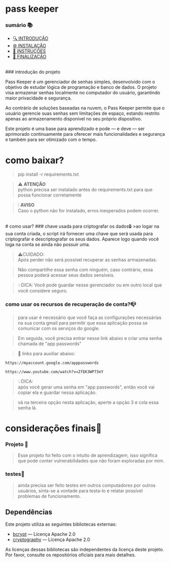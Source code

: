 # pass keeper<br>
### sumário 📚
- [🔍 INTRODUÇÃO](#introdução-do-projeto)
- [⚙️ INSTALAÇÃO](#como-baixar)
- [🚀 INSTRUÇÕES](#como-usar)
- [🏁 FINALIZAÇÃO](#considerações-finais)
<br>
### introdução do projeto

Pass Keeper é um gerenciador de senhas simples, desenvolvido com o objetivo de estudar lógica de programação e banco de dados. O projeto visa armazenar senhas localmente no computador do usuário, garantindo maior privacidade e segurança.

Ao contrário de soluções baseadas na nuvem, o Pass Keeper permite que o usuário gerencie suas senhas sem limitações de espaço, estando restrito apenas ao armazenamento disponível no seu próprio dispositivo.

Este projeto é uma base para aprendizado e pode — e deve — ser aprimorado continuamente para oferecer mais funcionalidades e segurança e também para ser otimizado com o tempo.
<br>
# como baixar? 
> pip install -r requirements.txt

> ⚠️ **ATENÇÃO**<br>
> python precisa ser instalado antes do requirements.txt para que possa funcionar corretamente

> ❕	**AVISO**<br>
>Caso o python não for instalado, erros inesperados podem ocorrer.
<br>
# como usar?
### chave usada para criptografar os dados🔒
>ao logar na sua conta criada, o script irá fornecer uma chave que será usada para criptografar e descriptografar os seus dados. Aparece logo quando você loga na conta se ainda não possuir uma.

>⚠️CUIDADO: <br>
>Após perder não será possível recuperar as senhas armazenadas.

>Não compartilhe essa senha com ninguém, caso contrário, essa pessoa poderá acessar seus dados sensíveis.

> 💡DICA: Você pode guardar nesse gerenciador ou em outro local que você considere seguro.

### como usar os recursos de recuperação de conta?📪
> para usar é necessário que você faça as configurações necessárias na sua conta gmail para permitir que essa aplicação possa se comunicar com os serviços do google.

> Em seguida, você precisa entrar nesse link abaixo e criar uma senha chamada de "app passwords"

>🔗 links para auxiliar abaixo:
```
https://myaccount.google.com/apppasswords
```
```
https://www.youtube.com/watch?v=ZfEK3WP73eY
```
>💡DICA: <br>
>após você gerar uma senha em "app passwords", então você vai copiar ela e guardar nessa aplicação.

>vá na terceira opção nesta aplicação, aperte a opção 3 e cola essa senha lá.

# considerações finais💭
### Projeto 🧾
> Esse projeto foi feito com o intuito de aprendizagem, isso significa que pode conter vulnerabilidades que não foram exploradas por mim.

### testes🚧
> ainda precisa ser feito testes em outros computadores por outros usuários, sinta-se a vontade para testa-lo e relatar possível problemas de funcionamento.

## Dependências

Este projeto utiliza as seguintes bibliotecas externas:

- [bcrypt](https://pypi.org/project/bcrypt/) — Licença Apache 2.0  
- [cryptography](https://pypi.org/project/cryptography/) — Licença Apache 2.0  

As licenças dessas bibliotecas são independentes da licença deste projeto. Por favor, consulte os repositórios oficiais para mais detalhes.